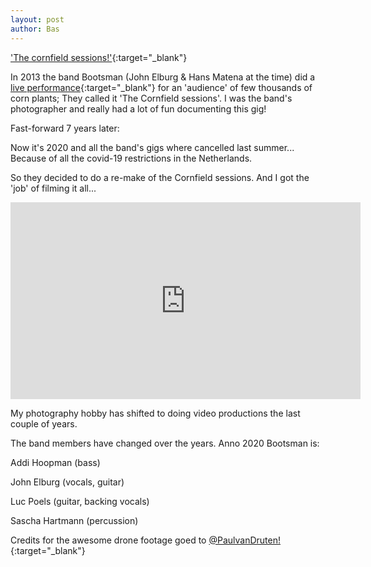 ```yaml
---
layout: post
author: Bas
---
```

['The cornfield sessions!'](https://www.youtube.com/playlist?list=PLb7l-J_gLXsRTuWGM5F99laOdJZaoZIWs){:target="_blank"}

In 2013 the band Bootsman (John Elburg & Hans Matena at the time) did a [live performance](https://www.gelderlander.nl/achterhoek/bootsman-en-the-cornfield-sessions~a17f0f5d/){:target="_blank"} 
for an 'audience' of few thousands of corn plants; They called it 'The Cornfield sessions'. I was the band's photographer and really had a lot of fun documenting this gig!

Fast-forward 7 years later: 

Now it's 2020 and all the band's gigs where cancelled last summer... Because of all the covid-19 restrictions in the Netherlands.

So they decided to do a re-make of the Cornfield sessions. And I got the 'job' of filming it all...

<iframe width="560" height="315" src="https://www.youtube.com/embed/videoseries?list=PLb7l-J_gLXsRTuWGM5F99laOdJZaoZIWs" frameborder="0" allow="accelerometer; autoplay; clipboard-write; encrypted-media; gyroscope; picture-in-picture" allowfullscreen></iframe>

My photography hobby has shifted to doing video productions the last couple of years. 




The band members have changed over the years. Anno 2020 Bootsman is: 

Addi Hoopman (bass)

John Elburg (vocals, guitar)

Luc Poels (guitar, backing vocals)

Sascha Hartmann (percussion) 

Credits for the awesome drone footage goed to [@PaulvanDruten!](http://paulvandruten.nl/){:target="_blank"}
